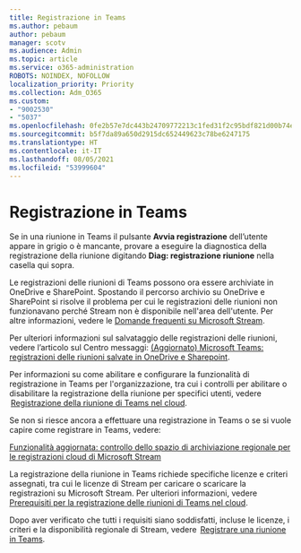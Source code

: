 ```yaml
---
title: Registrazione in Teams
ms.author: pebaum
author: pebaum
manager: scotv
ms.audience: Admin
ms.topic: article
ms.service: o365-administration
ROBOTS: NOINDEX, NOFOLLOW
localization_priority: Priority
ms.collection: Adm_O365
ms.custom:
- "9002530"
- "5037"
ms.openlocfilehash: 0fe2b57e7dc443b24709772213c1fed31f2c95bdf821d00b74e9d166dc223410
ms.sourcegitcommit: b5f7da89a650d2915dc652449623c78be6247175
ms.translationtype: HT
ms.contentlocale: it-IT
ms.lasthandoff: 08/05/2021
ms.locfileid: "53999604"
---
```

# <a name="recording-in-teams"></a>Registrazione in Teams

Se in una riunione in Teams il pulsante **Avvia registrazione** dell’utente appare in grigio o è mancante, provare a eseguire la diagnostica della registrazione della riunione digitando **Diag: registrazione riunione** nella casella qui sopra. 

Le registrazioni delle riunioni di Teams possono ora essere archiviate in OneDrive e SharePoint. Spostando il percorso archivio su OneDrive e SharePoint si risolve il problema per cui le registrazioni delle riunioni non funzionavano perché Stream non è disponibile nell'area dell'utente. Per altre informazioni, vedere le [Domande frequenti su Microsoft Stream](/stream/faq#which-regions-does-microsoft-stream-host-my-data-in).

Per ulteriori informazioni sul salvataggio delle registrazioni delle riunioni, vedere l’articolo sul Centro messaggi: [(Aggiornato) Microsoft Teams: registrazioni delle riunioni salvate in OneDrive e Sharepoint](https://portal.microsoft.com/Adminportal/Home?ref=MessageCenter&id=MC222640).

Per informazioni su come abilitare e configurare la funzionalità di registrazione in Teams per l'organizzazione, tra cui i controlli per abilitare o disabilitare la registrazione della riunione per specifici utenti, vedere  [Registrazione della riunione di Teams nel cloud](/microsoftteams/cloud-recording). 

Se non si riesce ancora a effettuare una registrazione in Teams o se si vuole capire come registrare in Teams, vedere: 

[Funzionalità aggiornata: controllo dello spazio di archiviazione regionale per le registrazioni cloud di Microsoft Stream](https://admin.microsoft.com/AdminPortal/Home#/MessageCenter?id=MC214327)

La registrazione della riunione in Teams richiede specifiche licenze e criteri assegnati, tra cui le licenze di Stream per caricare o scaricare la registrazioni su Microsoft Stream. Per ulteriori informazioni, vedere [Prerequisiti per la registrazione delle riunioni di Teams nel cloud](/microsoftteams/cloud-recording#prerequisites-for-teams-cloud-meeting-recording).

Dopo aver verificato che tutti i requisiti siano soddisfatti, incluse le licenze, i criteri e la disponibilità regionale di Stream, vedere  [Registrare una riunione in Teams](https://support.office.com/article/34dfbe7f-b07d-4a27-b4c6-de62f1348c24). 